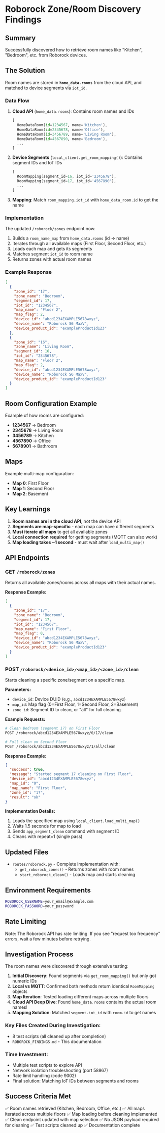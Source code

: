 # Roborock Zone/Room Discovery Findings

## Summary

Successfully discovered how to retrieve room names like "Kitchen", "Bedroom", etc. from Roborock devices.

## The Solution

Room names are stored in **`home_data.rooms`** from the cloud API, and matched to device segments via `iot_id`.

### Data Flow

1. **Cloud API** (`home_data.rooms`): Contains room names and IDs
   ```python
   [
     HomeDataRoom(id=1234567, name='Kitchen'),
     HomeDataRoom(id=2345678, name='Office'),
     HomeDataRoom(id=3456789, name='Living Room'),
     HomeDataRoom(id=4567890, name='Bedroom'),
     ...
   ]
   ```

2. **Device Segments** (`local_client.get_room_mapping()`): Contains segment IDs and IoT IDs
   ```python
   [
     RoomMapping(segment_id=16, iot_id='2345678'),
     RoomMapping(segment_id=17, iot_id='4567890'),
     ...
   ]
   ```

3. **Mapping**: Match `room_mapping.iot_id` with `home_data_room.id` to get the name

### Implementation

The updated `/roborock/zones` endpoint now:

1. Builds a `room_name_map` from `home_data.rooms` (id → name)
2. Iterates through all available maps (First Floor, Second Floor, etc.)
3. Loads each map and gets its segments
4. Matches segment `iot_id` to room name
5. Returns zones with actual room names

### Example Response

```json
[
  {
    "zone_id": "17",
    "zone_name": "Bedroom",
    "segment_id": 17,
    "iot_id": "1234567",
    "map_name": "Floor 2",
    "map_flag": 2,
    "device_id": "abcd1234EXAMPLE5678wxyz",
    "device_name": "Roborock S6 MaxV",
    "device_product_id": "exampleProductId123"
  },
  {
    "zone_id": "16",
    "zone_name": "Living Room",
    "segment_id": 16,
    "iot_id": "2345678",
    "map_name": "Floor 2",
    "map_flag": 2,
    "device_id": "abcd1234EXAMPLE5678wxyz",
    "device_name": "Roborock S6 MaxV",
    "device_product_id": "exampleProductId123"
  }
]
```

## Room Configuration Example

Example of how rooms are configured:

- **1234567** → Bedroom
- **2345678** → Living Room
- **3456789** → Kitchen
- **4567890** → Office
- **5678901** → Bathroom

## Maps

Example multi-map configuration:
- **Map 0**: First Floor
- **Map 1**: Second Floor
- **Map 2**: Basement

## Key Learnings

1. **Room names are in the cloud API**, not the device API
2. **Segments are map-specific** - each map can have different segments
3. **Must iterate all maps** to get all available zones
4. **Local connection required** for getting segments (MQTT can also work)
5. **Map loading takes ~1 second** - must wait after `load_multi_map()`

## API Endpoints

### GET `/roborock/zones`

Returns all available zones/rooms across all maps with their actual names.

**Response Example:**
```json
[
  {
    "zone_id": "17",
    "zone_name": "Bedroom",
    "segment_id": 17,
    "iot_id": "1234567",
    "map_name": "First Floor",
    "map_flag": 0,
    "device_id": "abcd1234EXAMPLE5678wxyz",
    "device_name": "Roborock S6 MaxV",
    "device_product_id": "exampleProductId123"
  }
]
```

### POST `/roborock/<device_id>/<map_id>/<zone_id>/clean`

Starts cleaning a specific zone/segment on a specific map.

**Parameters:**
- `device_id`: Device DUID (e.g., `abcd1234EXAMPLE5678wxyz`)
- `map_id`: Map flag (0=First Floor, 1=Second Floor, 2=Basement)
- `zone_id`: Segment ID to clean, or "all" for full cleaning

**Example Requests:**
```bash
# Clean Bedroom (segment 17) on First Floor
POST /roborock/abcd1234EXAMPLE5678wxyz/0/17/clean

# Full clean on Second Floor
POST /roborock/abcd1234EXAMPLE5678wxyz/1/all/clean
```

**Response Example:**
```json
{
  "success": true,
  "message": "Started segment 17 cleaning on First Floor",
  "device_id": "abcd1234EXAMPLE5678wxyz",
  "map_id": "0",
  "map_name": "First Floor",
  "zone_id": "17",
  "result": "ok"
}
```

**Implementation Details:**
1. Loads the specified map using `local_client.load_multi_map()`
2. Waits 1.5 seconds for map to load
3. Sends `app_segment_clean` command with segment ID
4. Cleans with repeat=1 (single pass)

## Updated Files

- `routes/roborock.py` - Complete implementation with:
  - `get_roborock_zones()` - Returns zones with room names
  - `start_roborock_clean()` - Loads map and starts cleaning

## Environment Requirements

```bash
ROBOROCK_USERNAME=your_email@example.com
ROBOROCK_PASSWORD=your_password
```

## Rate Limiting

Note: The Roborock API has rate limiting. If you see "request too frequency" errors, wait a few minutes before retrying.

## Investigation Process

The room names were discovered through extensive testing:

1. **Initial Discovery**: Found segments via `get_room_mapping()` but only got numeric IDs
2. **Local vs MQTT**: Confirmed both methods return identical `RoomMapping` objects
3. **Map Iteration**: Tested loading different maps across multiple floors
4. **Cloud API Deep Dive**: Found `home_data.rooms` contains the actual room names!
5. **Mapping Solution**: Matched `segment.iot_id` with `room.id` to get names

### Key Files Created During Investigation:
- 8 test scripts (all cleaned up after completion)
- `ROBOROCK_FINDINGS.md` - This documentation

### Time Investment:
- Multiple test scripts to explore API
- Network isolation troubleshooting (port 58867)
- Rate limit handling (code 9002)
- Final solution: Matching IoT IDs between segments and rooms

## Success Criteria Met

✅ Room names retrieved (Kitchen, Bedroom, Office, etc.)
✅ All maps iterated across multiple floors
✅ Map loading before cleaning implemented
✅ Clean endpoint updated with map selection
✅ No JSON payload required for cleaning
✅ Test scripts cleaned up
✅ Documentation complete
